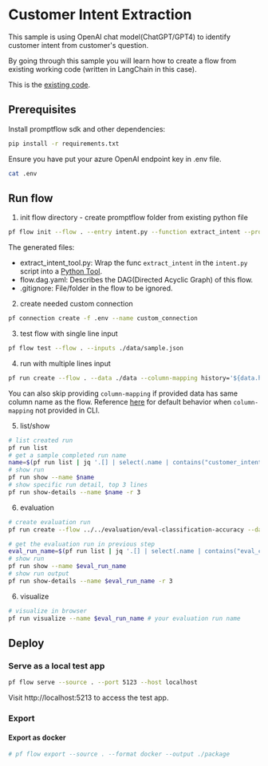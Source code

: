 # Customer Intent Extraction

This sample is using OpenAI chat model(ChatGPT/GPT4) to identify customer intent from customer's question.

By going through this sample you will learn how to create a flow from existing working code (written in LangChain in this case).

This is the [existing code](./intent.py).

## Prerequisites
Install promptflow sdk and other dependencies:

```bash
pip install -r requirements.txt
```

Ensure you have put your azure OpenAI endpoint key in .env file.

```bash
cat .env
```

## Run flow

1. init flow directory - create promptflow folder from existing python file
```bash
pf flow init --flow . --entry intent.py --function extract_intent --prompt-template chat_prompt=user_intent_zero_shot.jinja2
```
The generated files:
- extract_intent_tool.py: Wrap the func `extract_intent` in the `intent.py` script into a [Python Tool](https://promptflow.azurewebsites.net/tools-reference/python-tool.html).
- flow.dag.yaml: Describes the DAG(Directed Acyclic Graph) of this flow.
- .gitignore: File/folder in the flow to be ignored.

2. create needed custom connection
```bash
pf connection create -f .env --name custom_connection
```

3. test flow with single line input
```bash
pf flow test --flow . --inputs ./data/sample.json
```

4. run with multiple lines input
```bash
pf run create --flow . --data ./data --column-mapping history='${data.history}' customer_info='${data.customer_info}'
```

You can also skip providing `column-mapping` if provided data has same column name as the flow.
Reference [here](https://aka.ms/pf/column-mapping) for default behavior when `column-mapping` not provided in CLI.

5. list/show 

```bash
# list created run
pf run list
# get a sample completed run name
name=$(pf run list | jq '.[] | select(.name | contains("customer_intent_extraction")) | .name'| head -n 1 | tr -d '"')
# show run
pf run show --name $name
# show specific run detail, top 3 lines
pf run show-details --name $name -r 3
```

6. evaluation

```bash
# create evaluation run
pf run create --flow ../../evaluation/eval-classification-accuracy --data ./data --column-mapping groundtruth='${data.intent}' prediction='${run.outputs.output}' --run $name
```

```bash
# get the evaluation run in previous step
eval_run_name=$(pf run list | jq '.[] | select(.name | contains("eval_classification_accuracy")) | .name'| head -n 1 | tr -d '"')
# show run
pf run show --name $eval_run_name
# show run output
pf run show-details --name $eval_run_name -r 3
```

6. visualize
```bash
# visualize in browser
pf run visualize --name $eval_run_name # your evaluation run name
```

## Deploy 

### Serve as a local test app

```bash
pf flow serve --source . --port 5123 --host localhost
```
Visit http://localhost:5213 to access the test app.

### Export

#### Export as docker
```bash
# pf flow export --source . --format docker --output ./package
```